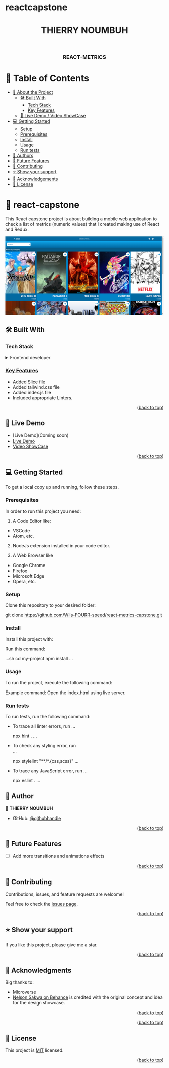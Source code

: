 # reactcapstone
<a name="readme-top"></a>

<div align="center">

  # THIERRY NOUMBUH
  <br/>

  <h3><b>REACT-METRICS</b></h3>

</div>


# 📗 Table of Contents

- [📖 About the Project](#about-project)
  - [🛠 Built With](#built-with)
    - [Tech Stack](#tech-stack)
    - [Key Features](#key-features)
  - [🚀 Live Demo / Video ShowCase](#live-demo)
- [💻 Getting Started](#getting-started)
  - [Setup](#setup)
  - [Prerequisites](#prerequisites)
  - [Install](#install)
  - [Usage](#usage)
  - [Run tests](#run-tests)
- [👥 Authors](#authors)
- [🔭 Future Features](#future-features)
- [🤝 Contributing](#contributing)
- [⭐️ Show your support](#support)
- [🙏 Acknowledgements](#acknowledgements)
- [📝 License](#license)


# 📖 react-capstone

This React capstone project is about building a mobile web application to check a list of metrics (numeric values) that I created making use of React and Redux.

![Preview Image](Images/Preview.PNG)



## 🛠 Built With <a name="built-with"></a>

### Tech Stack <a name="tech-stack"></a>


<details>
  <summary>Frontend developer</summary>
  <ul>
    <li>REACT js</li>
    <li>CSS</li>
    <li>Node js</li>
    <li><a href="https://fonts.googleapis.com"><li>
  </ul>
</details>


### Key Features <a name="key-features"></a>

- Added Slice file
- Added tailwind.css file
- Added index.js file
- Included appropriate Linters.

<p align="right">(<a href="#readme-top">back to top</a>)</p>


## 🚀 Live Demo <a name="live-demo"></a>

- [Live Demo](Coming soon)
- [Live Demo](https://axcell-0.github.io/react-capstone//)
- [Video ShowCase](https://drive.google.com/file/d/1Th79Z6mTNnOaYIT7hF_wf7MIxP3D58Oz/view?usp=sharing)

<p align="right">(<a href="#">back to top</a>)</p>


## 💻 Getting Started <a name="getting-started"></a>

To get a local copy up and running, follow these steps.

### Prerequisites

In order to run this project you need:

1. A Code Editor like:
- VSCode
- Atom, etc.

2. NodeJs extension installed in your code editor.

3. A Web Browser like
- Google Chrome
- Firefox
- Microsoft Edge
- Opera, etc.


### Setup

Clone this repository to your desired folder:

git clone https://github.com/Wils-FOURR-speed/react-metrics-capstone.git

### Install

Install this project with:

Run this command:

...sh
  cd my-project
  npm install
  ...


### Usage

To run the project, execute the following command:

Example command:
Open the index.html using live server.

### Run tests

To run tests, run the following command:

- To trace all linter errors, run
  ...

  npx hint .
  ...
- To check any styling error, run  
  ...

  npx stylelint "**/*.{css,scss}"
  ...
- To trace any JavaScript error, run
  ...

  npx eslint .
  ...


## 👥 Author <a name="THIERRY NOUMBUH"></a>


👤 **THIERRY NOUMBUH**

- GitHub: [@githubhandle](https://github.com/axcell-0)



<p align="right">(<a href="#readme-top">back to top</a>)</p>


## 🔭 Future Features <a name="future-features"></a>


- [ ] Add more transitions and animations effects

<p align="right">(<a href="#readme-top">back to top</a>)</p>


## 🤝 Contributing <a name="contributing"></a>

Contributions, issues, and feature requests are welcome!

Feel free to check the [issues page](https://github.com/axcell-0/react-capstone/issues).

<p align="right">(<a href="#readme-top">back to top</a>)</p>

## ⭐️ Show your support <a name="support"></a>


If you like this project, please give me a star.

<p align="right">(<a href="#readme-top">back to top</a>)</p>


## 🙏 Acknowledgments <a name="acknowledgements"></a>

Big thanks to:
- Microverse
- [Nelson Sakwa on Behance](https://www.behance.net/gallery/31579789/Ballhead-App-(Free-PSDs)) is credited with the original  concept and idea for the design showcase.

<p align="right">(<a href="#readme-top">back to top</a>)</p>



<p align="right">(<a href="#readme-top">back to top</a>)</p>



## 📝 License <a name="license"></a>

This project is [MIT](./LICENSE) licensed.


<p align="right">(<a href="#readme-top">back to top</a>)</p>
